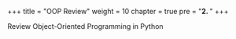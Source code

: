 +++
title = "OOP Review"
weight = 10
chapter = true
pre = "<b>2.  </b>"
+++

Review Object-Oriented Programming in Python
